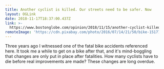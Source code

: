 ```yaml
---
title: Another cyclist is killed. Our streets need to be safer. Now
layout: OGLink
date: 2018-11-17T18:37:00.437Z
link: >-
  https://www.bostonglobe.com/opinion/2018/11/15/another-cyclist-killed-our-streets-need-safer-now/iFmO29HI90VGqctg2E5p0N/story.html
remoteImage: 'https://cdn.pixabay.com/photo/2016/07/14/21/50/bike-1517763_1280.jpg'
---
```

Three years ago I witnessed one of the fatal bike accidents referenced here. It took me a while to get on a bike after that, and it's mind-boggling that changes are only put in place after fatalities. How many cyclists have to die before real improvements are made? These changes are long overdue.
